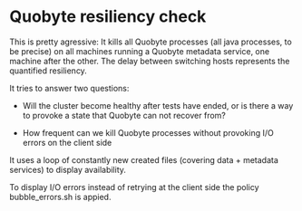 # Quobyte resiliency check

This is pretty agressive: It kills all Quobyte processes (all java processes, 
to be precise) on all machines running a Quobyte metadata service, one machine after the other.
The delay between switching hosts represents the quantified resiliency.


It tries to answer two questions:

* Will the cluster become healthy after tests have ended, or is there 
a way to provoke a state that Quobyte can not recover from?

* How frequent can we kill Quobyte processes without provoking 
I/O errors on the client side

It uses a loop of constantly new created files (covering data + metadata services) to display availability.

To display I/O errors instead of retrying at the client side the policy bubble_errors.sh is appied.


